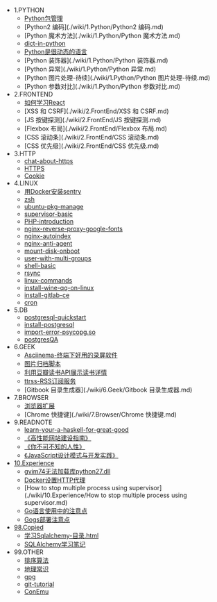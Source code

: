 * 1.PYTHON
    * [Python包管理](./wiki/1.Python/Python包管理.md)
    * [Python2 编码](./wiki/1.Python/Python2 编码.md)
    * [Python 魔术方法](./wiki/1.Python/Python 魔术方法.md)
    * [dict-in-python](./wiki/1.Python/dict-in-python.md)
    * [Python是很动态的语言](./wiki/1.Python/Python是很动态的语言.md)
    * [Python 装饰器](./wiki/1.Python/Python 装饰器.md)
    * [Python 异常](./wiki/1.Python/Python 异常.md)
    * [Python 图片处理-待续](./wiki/1.Python/Python 图片处理-待续.md)
    * [Python 参数对比](./wiki/1.Python/Python 参数对比.md)
* 2.FRONTEND
    * [如何学习React](./wiki/2.FrontEnd/如何学习React.md)
    * [XSS 和 CSRF](./wiki/2.FrontEnd/XSS 和 CSRF.md)
    * [JS 按键探测](./wiki/2.FrontEnd/JS 按键探测.md)
    * [Flexbox 布局](./wiki/2.FrontEnd/Flexbox 布局.md)
    * [CSS 滚动条](./wiki/2.FrontEnd/CSS 滚动条.md)
    * [CSS 优先级](./wiki/2.FrontEnd/CSS 优先级.md)
* 3.HTTP
    * [chat-about-https](./wiki/3.HTTP/chat-about-https.md)
    * [HTTPS](./wiki/3.HTTP/HTTPS.md)
    * [Cookie](./wiki/3.HTTP/Cookie.md)
* 4.LINUX
    * [用Docker安装sentry](./wiki/4.Linux/用Docker安装sentry.md)
    * [zsh](./wiki/4.Linux/zsh.md)
    * [ubuntu-pkg-manage](./wiki/4.Linux/ubuntu-pkg-manage.md)
    * [supervisor-basic](./wiki/4.Linux/supervisor-basic.md)
    * [PHP-introduction](./wiki/4.Linux/PHP-introduction.md)
    * [nginx-reverse-proxy-google-fonts](./wiki/4.Linux/nginx-reverse-proxy-google-fonts.md)
    * [nginx-autoindex](./wiki/4.Linux/nginx-autoindex.md)
    * [nginx-anti-agent](./wiki/4.Linux/nginx-anti-agent.md)
    * [mount-disk-onboot](./wiki/4.Linux/mount-disk-onboot.md)
    * [user-with-multi-groups](./wiki/4.Linux/user-with-multi-groups.md)
    * [shell-basic](./wiki/4.Linux/shell-basic.md)
    * [rsync](./wiki/4.Linux/rsync.md)
    * [linux-commands](./wiki/4.Linux/linux-commands.md)
    * [install-wine-qq-on-linux](./wiki/4.Linux/install-wine-qq-on-linux.md)
    * [install-gitlab-ce](./wiki/4.Linux/install-gitlab-ce.md)
    * [cron](./wiki/4.Linux/cron.md)
* 5.DB
    * [postgresql-quickstart](./wiki/5.DB/postgresql-quickstart.md)
    * [install-postgresql](./wiki/5.DB/install-postgresql.md)
    * [import-error-psycopg.so](./wiki/5.DB/import-error-psycopg.so.md)
    * [postgresQA](./wiki/5.DB/postgresQA.md)
* 6.GEEK
    * [Asciinema-终端下好用的录屏软件](./wiki/6.Geek/Asciinema-终端下好用的录屏软件.md)
    * [图片归档脚本](./wiki/6.Geek/图片归档脚本.md)
    * [利用豆瓣读书API展示读书详情](./wiki/6.Geek/利用豆瓣读书API展示读书详情.md)
    * [ttrss-RSS订阅服务](./wiki/6.Geek/ttrss-RSS订阅服务.md)
    * [Gitbook 目录生成器](./wiki/6.Geek/Gitbook 目录生成器.md)
* 7.BROWSER
    * [浏览器扩展](./wiki/7.Browser/浏览器扩展.md)
    * [Chrome 快捷键](./wiki/7.Browser/Chrome 快捷键.md)
* 9.READNOTE
    * [learn-your-a-haskell-for-great-good](./wiki/9.ReadNote/learn-your-a-haskell-for-great-good.md)
    * [《高性能网站建设指南》](./wiki/9.ReadNote/《高性能网站建设指南》.md)
    * [《你不可不知的人性》](./wiki/9.ReadNote/《你不可不知的人性》.md)
    * [《JavaScript设计模式与开发实践》](./wiki/9.ReadNote/《JavaScript设计模式与开发实践》.md)
* [10.Experience](./wiki/10.Experience/index.md)
    * [gvim74无法加载库python27.dll](./wiki/10.Experience/gvim74无法加载库python27.dll.md)
    * [Docker设置HTTP代理](./wiki/10.Experience/Docker设置HTTP代理.md)
    * [How to stop multiple process using supervisor](./wiki/10.Experience/How to stop multiple process using supervisor.md)
    * [Go语言使用中的注意点](./wiki/10.Experience/Go语言使用中的注意点.md)
    * [Gogs部署注意点](./wiki/10.Experience/Gogs部署注意点.md)
* [98.Copied](./wiki/98.Copied/index.md)
    * [学习Sqlalchemy-目录.html](./wiki/98.Copied/学习Sqlalchemy-目录.html.md)
    * [SQLAlchemy学习笔记](./wiki/98.Copied/SQLAlchemy学习笔记.md)
* 99.OTHER
    * [排序算法](./wiki/99.Other/排序算法.md)
    * [地理常识](./wiki/99.Other/地理常识.md)
    * [gpg](./wiki/99.Other/gpg.md)
    * [git-tutorial](./wiki/99.Other/git-tutorial.md)
    * [ConEmu](./wiki/99.Other/ConEmu.md)